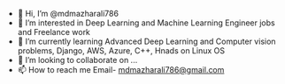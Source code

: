 - 👋 Hi, I’m @mdmazharali786
- 👀 I’m interested in Deep Learning and Machine Learning Engineer jobs and Freelance work
- 🌱 I’m currently learning Advanced Deep Learning and Computer vision problems, Django, AWS, Azure, C++, Hnads on Linux OS
- 💞️ I’m looking to collaborate on ...
- 📫 How to reach me Email- mdmazharali786@gmail.com 

<!---
mdmazharali786/mdmazharali786 is a ✨ special ✨ repository because its `README.md` (this file) appears on your GitHub profile.
You can click the Preview link to take a look at your changes.
--->
